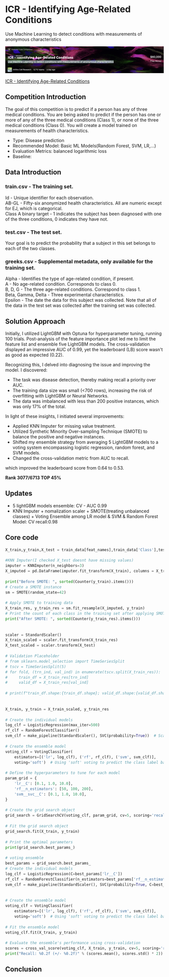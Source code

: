 # ICR - Identifying Age-Related Conditions
Use Machine Learning to detect conditions with measurements of anonymous characteristics

![competition](img/bgr.png)

[ICR - Identifying Age-Related Conditions](https://www.kaggle.com/competitions/icr-identify-age-related-conditions)

## Competition Introduction
The goal of this competition is to predict if a person has any of three medical conditions. 
You are being asked to predict if the person has one or more of any of the three medical conditions (Class 1), 
or none of the three medical conditions (Class 0). 
You will create a model trained on measurements of health characteristics.
- Type: Disease prediction
- Recommended Model: Basic ML Models(Random Forest, SVM, LR,...)
- Evaluation Metrics: balanced logarithmic loss
- Baseline: 

## Data Introduction
### train.csv - The training set.
Id - Unique identifier for each observation. \
AB-GL - Fifty-six anonymized health characteristics. All are numeric except for EJ, which is categorical. \
Class A binary target - 1 indicates the subject has been diagnosed with one of the three conditions, 0 indicates they have not. 
### test.csv - The test set. 
Your goal is to predict the probability that a subject in this set belongs to each of the two classes.
### greeks.csv - Supplemental metadata, only available for the training set.
Alpha -  Identifies the type of age-related condition, if present. \
A - No age-related condition. Corresponds to class 0. \
B, D, G - The three age-related conditions. Correspond to class 1. \
Beta, Gamma, Delta - Three experimental characteristics. \
Epsilon - The date the data for this subject was collected. Note that all of the data in the test set was collected after the training set was collected.


## Solution Approach

Initially, I utilized LightGBM with Optuna for hyperparameter tuning, running 100 trials. Post-analysis of the feature importance plot led me to limit the feature list and ensemble five LightGBM models. The cross-validation displayed an impressive AUC of 0.99, yet the leaderboard (LB) score wasn't as good as expected (0.22).

Recognizing this, I delved into diagnosing the issue and improving the model. I discovered:

- The task was disease detection, thereby making recall a priority over AUC.
- The training data size was small (<700 rows), increasing the risk of overfitting with LightGBM or Neural Networks.
- The data was imbalanced with less than 200 positive instances, which was only 17% of the total.

In light of these insights, I initiated several improvements:

- Applied KNN Imputer for missing value treatment.
- Utilized Synthetic Minority Over-sampling Technique (SMOTE) to balance the positive and negative instances.
- Shifted my ensemble strategy from averaging 5 LightGBM models to a voting system encompassing logistic regression, random forest, and SVM models.
- Changed the cross-validation metric from AUC to recall.

which improved the leaderboard score from 0.64 to 0.53.

**Rank 3077/6713 TOP 45%**


## Updates

- 5 lightGBM models ensemble: CV - AUC 0.99
- KNN Imputer + nomalization scaler + SMOTE(treating unbalanced classes) + Voting Ensemble among LR model & SVM & Random Forest Model: CV recall:0.98

## Core code 

```Python
X_train,y_train,X_test = train_data[feat_names],train_data['Class'],test_data[feat_names]

#KNN Imputer(I checked X_test doesnt have missing values)
imputer = KNNImputer(n_neighbors=3)
X_imputed = pd.DataFrame(imputer.fit_transform(X_train), columns = X_train.columns)

print("Before SMOTE: ", sorted(Counter(y_train).items()))
# Create a SMOTE instance
sm = SMOTE(random_state=42)

# Apply SMOTE to training data
X_train_res, y_train_res = sm.fit_resample(X_imputed, y_train)
# Print the count of each class in the training set after applying SMOTE
print("After SMOTE: ", sorted(Counter(y_train_res).items()))


scaler = StandardScaler()
X_train_scaled = scaler.fit_transform(X_train_res)
X_test_scaled = scaler.transform(X_test)

# Validation Placeholder
# from sklearn.model_selection import TimeSeriesSplit
# tscv = TimeSeriesSplit(5) 
# for fold, (trn_ind, val_ind) in enumerate(tscv.split(X_train_res)):
#     train_df = X_train_res[trn_ind] 
#     valid_df = X_train_res[val_ind] 
    
# print(f"train_df.shape:{train_df.shape}; valid_df.shape:{valid_df.shape}") 


X_train, y_train = X_train_scaled, y_train_res

# Create the individual models
log_clf = LogisticRegression(max_iter=500)
rf_clf = RandomForestClassifier()
svm_clf = make_pipeline(StandardScaler(), SVC(probability=True))  # Scale data for SVM and set probability=True

# Create the ensemble model
voting_clf = VotingClassifier(
    estimators=[('lr', log_clf), ('rf', rf_clf), ('svm', svm_clf)],
    voting='soft')  # Using 'soft' voting to predict the class label based on the argmax of the sums of the predicted probabilities

# Define the hyperparameters to tune for each model
param_grid = {
    'lr__C': [0.1, 1.0, 10.0],
    'rf__n_estimators': [50, 100, 200],
    'svm__svc__C': [0.1, 1.0, 10.0],
}

# Create the grid search object
grid_search = GridSearchCV(voting_clf, param_grid, cv=5, scoring='recall')

# Fit the grid search object
grid_search.fit(X_train, y_train)

# Print the optimal parameters
print(grid_search.best_params_)

# voting ensemble 
best_params = grid_search.best_params_
# Create the individual models
log_clf = LogisticRegression(C=best_params['lr__C'])
rf_clf = RandomForestClassifier(n_estimators=best_params['rf__n_estimators'])
svm_clf = make_pipeline(StandardScaler(), SVC(probability=True, C=best_params['svm__svc__C']))


# Create the ensemble model
voting_clf = VotingClassifier(
    estimators=[('lr', log_clf), ('rf', rf_clf), ('svm', svm_clf)],
    voting='soft')  # Using 'soft' voting to predict the class label based on the argmax of the sums of the predicted probabilities

# Fit the ensemble model
voting_clf.fit(X_train, y_train)

# Evaluate the ensemble's performance using cross-validation
scores = cross_val_score(voting_clf, X_train, y_train, cv=5, scoring='recall')
print("Recall: %0.2f (+/- %0.2f)" % (scores.mean(), scores.std() * 2))
```

## Conclusion

